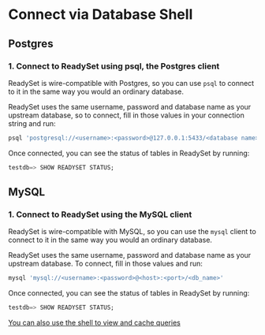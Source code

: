 # Connect via Database Shell

## Postgres

### 1. Connect to ReadySet using psql, the Postgres client

ReadySet is wire-compatible with Postgres, so you can use `psql` to connect to it in the same way you would an ordinary database.

ReadySet uses the same username, password and database name as your upstream database, so to connect, fill in those values in your connection string and run:

```sh
psql 'postgresql://<username>:<password>@127.0.0.1:5433/<database name>'
```

Once connected, you can see the status of tables in ReadySet by running:

```sql
testdb=> SHOW READYSET STATUS;
```

## MySQL

### 1. Connect to ReadySet using the MySQL client

ReadySet is wire-compatible with MySQL, so you can use the `mysql` client to connect to it in the same way you would an ordinary database.

ReadySet uses the same username, password and database name as your upstream database.  To connect, fill in those values and run:

```sh
mysql 'mysql://<username>:<password>@<host>:<port>/<db_name>'
```

Once connected, you can see the status of tables in ReadySet by running:

```sql
testdb=> SHOW READYSET STATUS;
```

[You can also use the shell to view and cache queries](/cache/creating-a-cache)